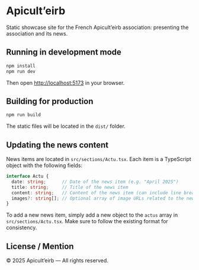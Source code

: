 # Apicult’eirb
Static showcase site for the French Apicult’eirb association: presenting the association and its news.

## Running in development mode

```bash
npm install
npm run dev
```
Then open [http://localhost:5173](http://localhost:5173) in your browser.

## Building for production

```bash
npm run build
```
The static files will be located in the `dist/` folder.

## Updating the news content

News items are located in `src/sections/Actu.tsx`. Each item is a TypeScript object with the following fields:

```typescript
interface Actu {
  date: string;      // Date of the news item (e.g. "April 2025")
  title: string;     // Title of the news item
  content: string;   // Content of the news item (can include line breaks)
  images?: string[]; // Optional array of image URLs related to the news item
}
```

To add a new news item, simply add a new object to the `actus` array in `src/sections/Actu.tsx`. Make sure to follow the existing format for consistency.

## License / Mention

© 2025 Apicult’eirb — All rights reserved.